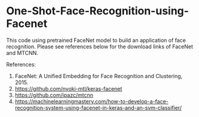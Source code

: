 # One-Shot-Face-Recognition-using-Facenet
This code using pretrained FaceNet model to build an application of face recognition. Please see references below for the download links of FaceNet and MTCNN.

References:

1. FaceNet: A Unified Embedding for Face Recognition and Clustering, 2015.
2. https://github.com/nyoki-mtl/keras-facenet
3. https://github.com/ipazc/mtcnn
4. https://machinelearningmastery.com/how-to-develop-a-face-recognition-system-using-facenet-in-keras-and-an-svm-classifier/
